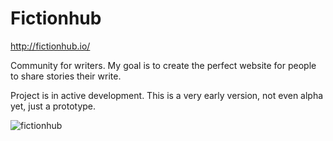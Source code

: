 # Fictionhub

http://fictionhub.io/

Community for writers. My goal is to create the perfect website for people to share stories their write.

Project is in active development. This is a very early version, not even alpha yet, just a prototype. 

![fictionhub](https://raw.githubusercontent.com/raymestalez/fictionhub/master/fictionhub/static/img/fictionhub.png)


